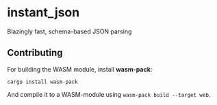 # instant_json
Blazingly fast, schema-based JSON parsing


## Contributing

For building the WASM module, install **wasm-pack**:

```shell
cargo install wasm-pack
```

And compile it to a WASM-module using `wasm-pack build --target web`.

